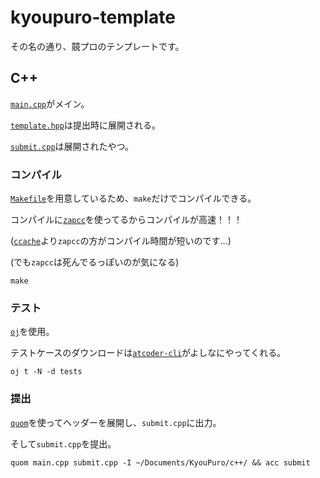# kyoupuro-template

その名の通り、竸プロのテンプレートです。

## C++

[`main.cpp`](https://github.com/taiton-k/kyoupuro-template/blob/main/c++/main.cpp)がメイン。

[`template.hpp`](https://github.com/taiton-k/kyoupuro-template/blob/main/c++/template.hpp)は提出時に展開される。

[`submit.cpp`](https://github.com/taiton-k/kyoupuro-template/blob/main/c++/submit.cpp)は展開されたやつ。

### コンパイル

[`Makefile`](https://github.com/taiton-k/kyoupuro-template/blob/main/c++/Makefile)を用意しているため、`make`だけでコンパイルできる。

コンパイルに[`zapcc`](https://github.com/yrnkrn/zapcc)を使ってるからコンパイルが高速！！！

([`ccache`](https://github.com/ccache/ccache)より`zapcc`の方がコンパイル時間が短いのです…)

(でも`zapcc`は死んでるっぽいのが気になる)

~~~
make
~~~

### テスト

[`oj`](https://github.com/online-judge-tools/oj)を使用。

テストケースのダウンロードは[`atcoder-cli`](http://tatamo.81.la/blog/2018/12/07/atcoder-cli/)がよしなにやってくれる。

~~~
oj t -N -d tests
~~~

### 提出

[`quom`](https://github.com/Viatorus/quom)を使ってヘッダーを展開し、`submit.cpp`に出力。

そして`submit.cpp`を提出。

~~~
quom main.cpp submit.cpp -I ~/Documents/KyouPuro/c++/ && acc submit
~~~
